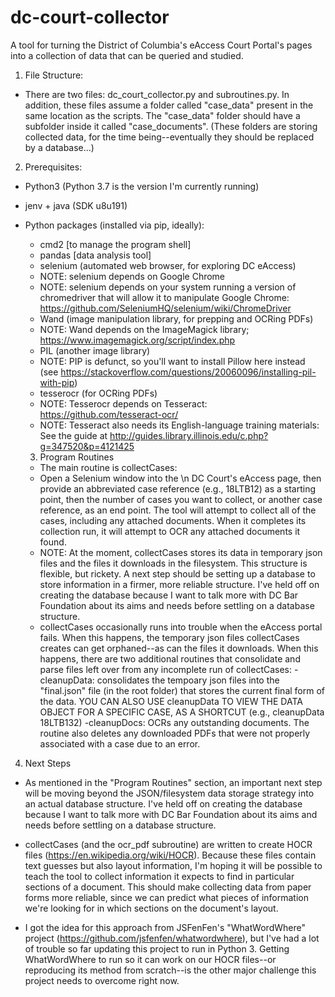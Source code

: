 # dc-court-collector
A tool for turning the District of Columbia's eAccess Court Portal's pages into a collection of data that can be queried and studied.

1) File Structure:

* There are two files: dc_court_collector.py and subroutines.py. In addition, these files assume a folder called "case_data" present in the same location as the scripts. The "case_data" folder should have a subfolder inside it called "case_documents". (These folders are storing collected data, for the time being--eventually they should be replaced by a database...)

2) Prerequisites:

* Python3 (Python 3.7 is the version I'm currently running)
* jenv + java (SDK u8u191)
* Python packages (installed via pip, ideally):
  - cmd2 [to manage the program shell]
  - pandas [data analysis tool]
  - selenium (automated web browser, for exploring DC eAccess)
  - NOTE: selenium depends on Google Chrome
  - NOTE: selenium depends on your system running a version of chromedriver that will allow it to manipulate Google Chrome: https://github.com/SeleniumHQ/selenium/wiki/ChromeDriver
  - Wand (image manipulation library, for prepping and OCRing PDFs)
  - NOTE: Wand depends on the ImageMagick library; https://www.imagemagick.org/script/index.php
  - PIL (another image library)
  - NOTE: PIP is defunct, so you'll want to install Pillow here instead
    (see https://stackoverflow.com/questions/20060096/installing-pil-with-pip)
  - tesserocr (for OCRing PDFs)
  - NOTE: Tesserocr depends on Tesseract: https://github.com/tesseract-ocr/
  - NOTE: Tesseract also needs its English-language training materials:
  See the guide at http://guides.library.illinois.edu/c.php?g=347520&p=4121425

  3) Program Routines

  * The main routine is collectCases:
  - Open a Selenium window into the \n DC Court's eAccess page, then provide an abbreviated case reference (e.g., 18LTB12) as a starting point, then the number of cases you want to collect, or another case reference, as an end point. The tool will attempt to collect all of the cases, including any attached documents. When it completes its collection run, it will attempt to OCR any attached documents it found.
  - NOTE: At the moment, collectCases stores its data in temporary json files and the files it downloads in the filesystem. This structure is flexible, but rickety. A next step should be setting up a database to store information in a firmer, more reliable structure. I've held off on creating the database because I want to talk more with DC Bar Foundation about its aims and needs before settling on a database structure.

  * collectCases occasionally runs into trouble when the eAccess portal fails. When this happens, the temporary json files collectCases creates can get orphaned--as can the files it downloads. When this happens, there are two additional routines that consolidate and parse files left over from any incomplete run of collectCases:
  -cleanupData: consolidates the tempoary json files into the "final.json" file (in the root folder) that stores the current final form of the data. YOU CAN ALSO USE cleanupData TO VIEW THE DATA OBJECT FOR A SPECIFIC CASE, AS A SHORTCUT (e.g., cleanupData 18LTB132)
  -cleanupDocs: OCRs any outstanding documents. The routine also deletes any downloaded PDFs that were not properly associated with a case due to an error.

4) Next Steps

* As mentioned in the "Program Routines" section, an important next step will be moving beyond the JSON/filesystem data storage strategy into an actual database structure. I've held off on creating the database because I want to talk more with DC Bar Foundation about its aims and needs before settling on a database structure.

* collectCases (and the ocr_pdf subroutine) are written to create HOCR files (https://en.wikipedia.org/wiki/HOCR). Because these files contain
text guesses but also layout information, I'm hoping it will be possible to teach the tool to collect information it expects to find in particular sections of a document. This should make collecting data from paper forms more reliable, since we can predict what pieces of information we're looking for in which sections on the document's layout.
- I got the idea for this approach from JSFenFen's "WhatWordWhere" project (https://github.com/jsfenfen/whatwordwhere), but I've had a lot of trouble so far updating this project to run in Python 3. Getting WhatWordWhere to run so it can work on our HOCR files--or reproducing its method from scratch--is the other major challenge this project needs to overcome right now.

